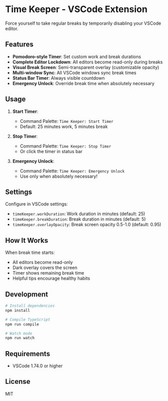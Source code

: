 # Time Keeper - VSCode Extension

Force yourself to take regular breaks by temporarily disabling your VSCode editor.

## Features

- **Pomodoro-style Timer**: Set custom work and break durations
- **Complete Editor Lockdown**: All editors become read-only during breaks
- **Visual Break Screen**: Semi-transparent overlay (customizable opacity)
- **Multi-window Sync**: All VSCode windows sync break times
- **Status Bar Timer**: Always visible countdown
- **Emergency Unlock**: Override break time when absolutely necessary

## Usage

1. **Start Timer**: 
   - Command Palette: `Time Keeper: Start Timer`
   - Default: 25 minutes work, 5 minutes break

2. **Stop Timer**: 
   - Command Palette: `Time Keeper: Stop Timer`
   - Or click the timer in status bar

3. **Emergency Unlock**: 
   - Command Palette: `Time Keeper: Emergency Unlock`
   - Use only when absolutely necessary!

## Settings

Configure in VSCode settings:

- `timeKeeper.workDuration`: Work duration in minutes (default: 25)
- `timeKeeper.breakDuration`: Break duration in minutes (default: 5)
- `timeKeeper.overlayOpacity`: Break screen opacity 0.5-1.0 (default: 0.95)

## How It Works

When break time starts:
- All editors become read-only
- Dark overlay covers the screen
- Timer shows remaining break time
- Helpful tips encourage healthy habits

## Development

```bash
# Install dependencies
npm install

# Compile TypeScript
npm run compile

# Watch mode
npm run watch
```

## Requirements

- VSCode 1.74.0 or higher

## License

MIT
